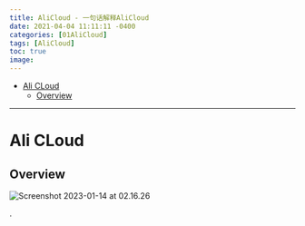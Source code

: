 ```yaml
---
title: AliCloud - 一句话解释AliCloud
date: 2021-04-04 11:11:11 -0400
categories: [01AliCloud]
tags: [AliCloud]
toc: true
image:
---
```


- [Ali CLoud](#ali-cloud)
  - [Overview](#overview)
---


# Ali CLoud

## Overview


![Screenshot 2023-01-14 at 02.16.26](https://i.imgur.com/5t4emCZ.jpg)








.
